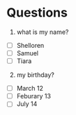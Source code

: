 # Questions
1. what is my name?
- [ ] Shelloren
- [ ] Samuel
- [ ] Tiara

2. my birthday?
- [ ] March 12
- [ ] Feburary 13
- [ ] July 14
